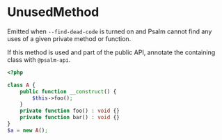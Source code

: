 # UnusedMethod

Emitted when `--find-dead-code` is turned on and Psalm cannot find any uses of a
given private method or function.

If this method is used and part of the public API, annotate the containing class
with `@psalm-api`.

```php
<?php

class A {
    public function __construct() {
        $this->foo();
    }
    private function foo() : void {}
    private function bar() : void {}
}
$a = new A();
```
